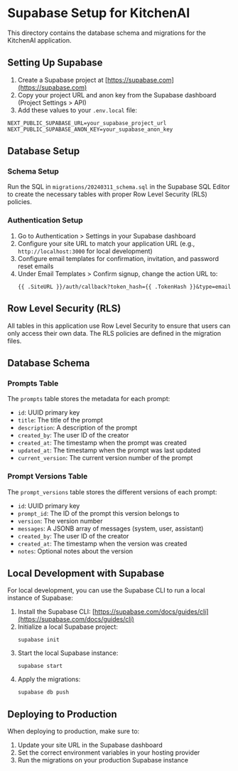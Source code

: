 # Supabase Setup for KitchenAI

This directory contains the database schema and migrations for the KitchenAI application.

## Setting Up Supabase

1. Create a Supabase project at [https://supabase.com](https://supabase.com)
2. Copy your project URL and anon key from the Supabase dashboard (Project Settings > API)
3. Add these values to your `.env.local` file:

```
NEXT_PUBLIC_SUPABASE_URL=your_supabase_project_url
NEXT_PUBLIC_SUPABASE_ANON_KEY=your_supabase_anon_key
```

## Database Setup

### Schema Setup

Run the SQL in `migrations/20240311_schema.sql` in the Supabase SQL Editor to create the necessary tables with proper Row Level Security (RLS) policies.

### Authentication Setup

1. Go to Authentication > Settings in your Supabase dashboard
2. Configure your site URL to match your application URL (e.g., `http://localhost:3000` for local development)
3. Configure email templates for confirmation, invitation, and password reset emails
4. Under Email Templates > Confirm signup, change the action URL to:
   ```
   {{ .SiteURL }}/auth/callback?token_hash={{ .TokenHash }}&type=email
   ```

## Row Level Security (RLS)

All tables in this application use Row Level Security to ensure that users can only access their own data. The RLS policies are defined in the migration files.

## Database Schema

### Prompts Table

The `prompts` table stores the metadata for each prompt:

- `id`: UUID primary key
- `title`: The title of the prompt
- `description`: A description of the prompt
- `created_by`: The user ID of the creator
- `created_at`: The timestamp when the prompt was created
- `updated_at`: The timestamp when the prompt was last updated
- `current_version`: The current version number of the prompt

### Prompt Versions Table

The `prompt_versions` table stores the different versions of each prompt:

- `id`: UUID primary key
- `prompt_id`: The ID of the prompt this version belongs to
- `version`: The version number
- `messages`: A JSONB array of messages (system, user, assistant)
- `created_by`: The user ID of the creator
- `created_at`: The timestamp when the version was created
- `notes`: Optional notes about the version

## Local Development with Supabase

For local development, you can use the Supabase CLI to run a local instance of Supabase:

1. Install the Supabase CLI: [https://supabase.com/docs/guides/cli](https://supabase.com/docs/guides/cli)
2. Initialize a local Supabase project:
   ```
   supabase init
   ```
3. Start the local Supabase instance:
   ```
   supabase start
   ```
4. Apply the migrations:
   ```
   supabase db push
   ```

## Deploying to Production

When deploying to production, make sure to:

1. Update your site URL in the Supabase dashboard
2. Set the correct environment variables in your hosting provider
3. Run the migrations on your production Supabase instance 